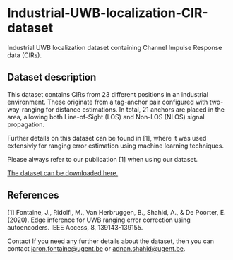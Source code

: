 # Industrial-UWB-localization-CIR-dataset
Industrial UWB localization dataset containing Channel Impulse Response data (CIRs).

## Dataset description
This dataset contains CIRs from 23 different positions in an industrial environment. These originate from a tag-anchor pair configured with two-way-ranging for distance estimations. In total, 21 anchors are placed in the area, allowing both Line-of-Sight (LOS) and Non-LOS (NLOS) signal propagation.

Further details on this dataset can be found in [1], where it was used extensivly for ranging error estimation using machine learning techniques.

Please always refer to our publication [1] when using our dataset.

[The dataset can be downloaded here.](...) 

## References
[1] Fontaine, J., Ridolfi, M., Van Herbruggen, B., Shahid, A., & De Poorter, E. (2020). Edge inference for UWB ranging error correction using autoencoders. IEEE Access, 8, 139143-139155.

Contact
If you need any further details about the dataset, then you can contact jaron.fontaine@ugent.be or adnan.shahid@ugent.be.
